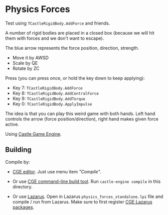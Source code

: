 # Physics Forces

Test using `TCastleRigidBody.AddForce` and friends.

A number of rigid bodies are placed in a closed box (because we will hit them with forces and we don't want to escape).

The blue arrow represents the force position, direction, strength.

- Move it by AWSD
- Scale by QE
- Rotate by ZC

Press (you can press once, or hold the key down to keep applying):

- Key 7: `TCastleRigidBody.AddForce`
- Key 8: `TCastleRigidBody.AddCentralForce`
- Key 9: `TCastleRigidBody.AddTorque`
- Key 0: `TCastleRigidBody.ApplyImpulse`

The idea is that you can play this weird game with both hands. Left hand controls the arrow (force position/direction), right hand makes given force active.

Using [Castle Game Engine](https://castle-engine.io/).

## Building

Compile by:

- [CGE editor](https://castle-engine.io/manual_editor.php). Just use menu item _"Compile"_.

- Or use [CGE command-line build tool](https://castle-engine.io/build_tool). Run `castle-engine compile` in this directory.

- Or use [Lazarus](https://www.lazarus-ide.org/). Open in Lazarus `physics_forces_standalone.lpi` file and compile / run from Lazarus. Make sure to first register [CGE Lazarus packages](https://castle-engine.io/documentation.php).
